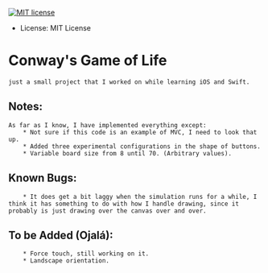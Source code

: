 [![MIT license](https://img.shields.io/badge/license-MIT-lightgrey.svg)](https://raw.githubusercontent.com/harvard-ios/assignment-5-almto3/master/LICENSE.txt)
* License: MIT License

# Conway's Game of Life
	just a small project that I worked on while learning iOS and Swift.

## Notes:
	As far as I know, I have implemented everything except:
		* Not sure if this code is an example of MVC, I need to look that up.
		* Added three experimental configurations in the shape of buttons.
		* Variable board size from 8 until 70. (Arbitrary values).

## Known Bugs:
		* It does get a bit laggy when the simulation runs for a while, I think it has something to do with how I handle drawing, since it probably is just drawing over the canvas over and over.

## To be Added (Ojalá):
		* Force touch, still working on it.
		* Landscape orientation.
